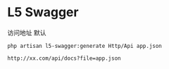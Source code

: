 L5 Swagger
==========

访问地址 默认
```
php artisan l5-swagger:generate Http/Api app.json
 
http://xx.com/api/docs?file=app.json

```

